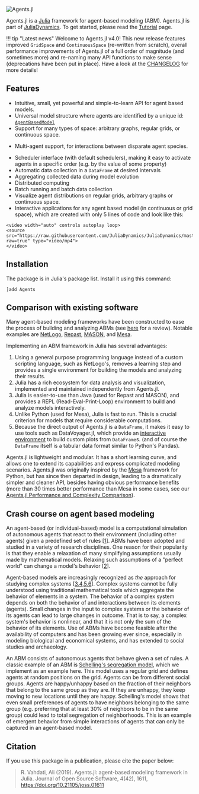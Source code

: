 ![Agents.jl](https://github.com/JuliaDynamics/JuliaDynamics/blob/master/videos/agents/agents3_logo.gif?raw=true)

Agents.jl is a [Julia](https://julialang.org/) framework for agent-based modeling (ABM).
Agents.jl is part of [JuliaDynamics](https://juliadynamics.github.io/JuliaDynamics/).
To get started, please read the [Tutorial](@ref) page.

!!! tip "Latest news"
    Welcome to Agents.jl v4.0! This new release features improved `GridSpace` and `ContinuousSpace` (re-written from scratch), overall performance improvements of Agents.jl of a full order of magnitude (and sometimes more) and re-naming many API functions to make sense (deprecations have been put in place). Have a look at the [CHANGELOG](https://github.com/JuliaDynamics/Agents.jl/blob/master/CHANGELOG.md) for more details!

## Features

* Intuitive, small, yet powerful and simple-to-learn API for agent based models.
* Universal model structure where agents are identified by a unique id: [`AgentBasedModel`](@ref)
* Support for many types of space: arbitrary graphs, regular grids, or continuous space.
- Multi-agent support, for interactions between disparate agent species.
* Scheduler interface (with default schedulers), making it easy to activate agents in a specific order (e.g. by the value of some property)
* Automatic data collection in a `DataFrame` at desired intervals
* Aggregating collected data during model evolution
* Distributed computing
* Batch running and batch data collection
* Visualize agent distributions on regular grids, arbitrary graphs or continuous space.
* Interactive applications for any agent based model (in continuous or grid space), which are created with only 5 lines of code and look like this:

```@raw html
<video width="auto" controls autoplay loop>
<source src="https://raw.githubusercontent.com/JuliaDynamics/JuliaDynamics/master/videos/interact/agents.mp4?raw=true" type="video/mp4">
</video>
```

## Installation

The package is in Julia's package list. Install it using this command:

```
]add Agents
```

## Comparison with existing software

Many agent-based modeling frameworks have been constructed to ease the process of building and analyzing ABMs (see [here](http://dx.doi.org/10.1016/j.cosrev.2017.03.001) for a review).
Notable examples are [NetLogo](https://ccl.northwestern.edu/netlogo/), [Repast](https://repast.github.io/index.html), [MASON](https://journals.sagepub.com/doi/10.1177/0037549705058073), and [Mesa](https://github.com/projectmesa/mesa).

Implementing an ABM framework in Julia has several advantages:
1. Using a general purpose programming language instead of a custom scripting language, such as NetLogo's, removes a learning step and provides a single environment for building the models and analyzing their results.
2. Julia has a rich ecosystem for data analysis and visualization, implemented and maintained independently from Agents.jl.
3. Julia is easier-to-use than Java (used for Repast and MASON), and provides a REPL (Read-Eval-Print-Loop) environment to build and analyze models interactively.
4. Unlike Python (used for Mesa), Julia is fast to run. This is a crucial criterion for models that require considerable computations.
5. Because the direct output of Agents.jl is a `DataFrame`, it makes it easy to use tools such as DataVoyager.jl, which provide an [interactive environment](https://github.com/vega/voyager) to build custom plots from `DataFrame`s. (and of course the `DataFrame` itself is a tabular data format similar to Python's Pandas).

Agents.jl is lightweight and modular.
It has a short learning curve, and allows one to extend its capabilities and express complicated modeling scenarios.
Agents.jl was originally inspired by the [Mesa](https://github.com/projectmesa/mesa) framework for Python, but has since then departed in design, leading to a dramatically simpler and cleaner API, besides having obvious performance benefits (more than 30 times better performance than Mesa in some cases, see our [Agents.jl Performance and Complexity Comparison](@ref)).


## Crash course on agent based modeling
An agent-based (or individual-based) model is a computational simulation of autonomous agents that react to their environment (including other agents) given a predefined set of rules [[1](http://doi.org/10.1016/j.ecolmodel.2006.04.023)].
ABMs have been adopted and studied in a variety of research disciplines.
One reason for their popularity is that they enable a relaxation of many simplifying assumptions usually made by mathematical models.
Relaxing such assumptions of a "perfect world" can change a model's behavior [[2](http://doi.org/10.1038/460685a)].

Agent-based models are increasingly recognized as *the* approach for studying complex systems [[3](https://link.springer.com/chapter/10.1007/3-7908-1721-X_7),[4](http://www.doi.org/10.1162/106454602753694765),[5](http://www.nature.com/articles/460685a),[6](http://www.doi.org/10.1016/j.jaa.2016.01.009)].
Complex systems cannot be fully understood using traditional mathematical tools which aggregate the behavior of elements in a system.
The behavior of a complex system depends on both the behavior of and interactions between its elements (agents).
Small changes in the input to complex systems or the behavior of its agents can lead to large changes in outcome.
That is to say, a complex system's behavior is nonlinear, and that it is not only the sum of the behavior of its elements.
Use of ABMs have become feasible after the availability of computers and has been growing ever since, especially in modeling biological and economical systems, and has extended to social studies and archaeology.

An ABM consists of autonomous agents that behave given a set of rules.
A classic example of an ABM is [Schelling's segregation model](https://www.tandfonline.com/doi/abs/10.1080/0022250X.1971.9989794), which we implement as an example here.
This model uses a regular grid and defines agents at random positions on the grid.
Agents can be from different social groups.
Agents are happy/unhappy based on the fraction of their neighbors that belong to the same group as they are.
If they are unhappy, they keep moving to new locations until they are happy.
Schelling's model shows that even small preferences of agents to have neighbors belonging to the same group (e.g. preferring that at least 30% of neighbors to be in the same group) could lead to total segregation of neighborhoods.
This is an example of emergent behavior from simple interactions of agents that can only be captured in an agent-based model.

## Citation

If you use this package in a publication, please cite the paper below:

> R. Vahdati, Ali (2019). Agents.jl: agent-based modeling framework in Julia. Journal of Open Source Software, 4(42), 1611, https://doi.org/10.21105/joss.01611
